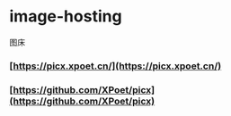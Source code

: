 # image-hosting
图床

### [https://picx.xpoet.cn/](https://picx.xpoet.cn/)
### [https://github.com/XPoet/picx](https://github.com/XPoet/picx)
